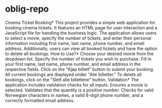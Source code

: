 # oblig-repo 
Cinema Ticket Booking*
This project provides a simple web application for booking cinema tickets. It features an HTML page for user interaction and a JavaScript file for handling the business logic. The application allows users to select a movie, specify the number of tickets, and enter their personal information including first name, last name, phone number, and email address. Additionally, users can view all booked tickets and have the option to delete all bookings.
How to Use?*
Choose your desired movie from the dropdown list.
Specify the number of tickets you wish to purchase.
Fill in your first name, last name, phone number, and email address in the respective fields.
Click on the "Kjøp billett" button to submit your booking.
All current bookings are displayed under "Alle billetter."
To delete all bookings, click on the "Slett alle billettene" button.
Validation*
The application includes validation checks for all inputs. Ensures a movie is selected. Validates that the quantity is a positive number.
Checks for valid Norwegian characters in names, a valid 8-digit phone number, and a correctly formatted email address.

